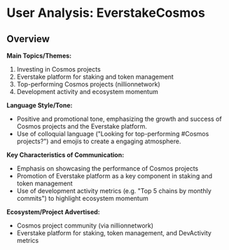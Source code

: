 # User Analysis: EverstakeCosmos

## Overview

**Main Topics/Themes:**

1. Investing in Cosmos projects
2. Everstake platform for staking and token management
3. Top-performing Cosmos projects (nillionnetwork)
4. Development activity and ecosystem momentum

**Language Style/Tone:**

* Positive and promotional tone, emphasizing the growth and success of Cosmos projects and the Everstake platform.
* Use of colloquial language ("Looking for top-performing #Cosmos projects?") and emojis to create a engaging atmosphere.

**Key Characteristics of Communication:**

* Emphasis on showcasing the performance of Cosmos projects
* Promotion of Everstake platform as a key component in staking and token management
* Use of development activity metrics (e.g. "Top 5 chains by monthly commits") to highlight ecosystem momentum

**Ecosystem/Project Advertised:**

* Cosmos project community (via nillionnetwork)
* Everstake platform for staking, token management, and DevActivity metrics